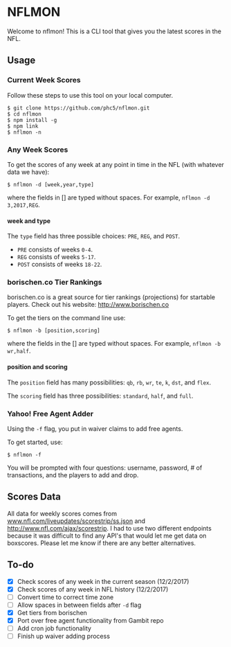 # NFLMON

Welcome to nflmon!
This is a CLI tool that gives you the latest scores in the NFL.

## Usage

### Current Week Scores
Follow these steps to use this tool on your local computer.
```
$ git clone https://github.com/phc5/nflmon.git
$ cd nflmon
$ npm install -g
$ npm link
$ nflmon -n
```
### Any Week Scores
To get the scores of any week at any point in time in the NFL (with whatever data we have):
```
$ nflmon -d [week,year,type]
```
where the fields in [] are typed without spaces. For example, `nflmon -d 3,2017,REG`.

#### week and type
The `type` field has three possible choices: `PRE`, `REG`, and `POST`.

- `PRE` consists of weeks `0-4`.
- `REG` consists of weeks `5-17`.
- `POST` consists of weeks `18-22`.

### borischen.co Tier Rankings
borischen.co is a great source for tier rankings (projections) for startable players. Check out his website: http://www.borischen.co

To get the tiers on the command line use:
```
$ nflmon -b [position,scoring]
```
where the fields in the [] are typed without spaces. For example, `nflmon -b wr,half`.

#### position and scoring
The `position` field has many possibilities: `qb`, `rb`, `wr`, `te`, `k`, `dst`, and `flex`.

The `scoring` field has three possibilities: `standard`, `half`, and `full`.

### Yahoo! Free Agent Adder
Using the `-f` flag, you put in waiver claims to add free agents.

To get started, use:
```
$ nflmon -f
```

You will be prompted with four questions: username, password, # of transactions, and the players to add and drop.


## Scores Data
All data for weekly scores comes from www.nfl.com/liveupdates/scorestrip/ss.json and http://www.nfl.com/ajax/scorestrip.
I had to use two different endpoints because it was difficult to find any API's that would let me get data on boxscores.
Please let me know if there are any better alternatives.


## To-do

- [X] Check scores of any week in the current season (12/2/2017)
- [X] Check scores of any week in NFL history (12/2/2017)
- [ ] Convert time to correct time zone
- [ ] Allow spaces in between fields after `-d` flag
- [X] Get tiers from borischen
- [X] Port over free agent functionality from Gambit repo
- [ ] Add cron job functionality
- [ ] Finish up waiver adding process
